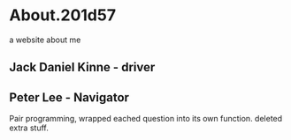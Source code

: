 # About.201d57
a website about me

## Jack Daniel Kinne - driver
## Peter Lee - Navigator

Pair programming, wrapped eached question into its own function. deleted extra stuff.